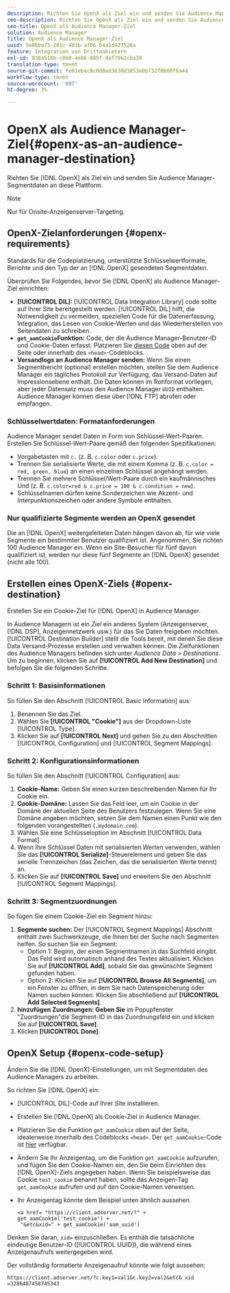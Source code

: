 ```yaml
---
description: Richten Sie OpenX als Ziel ein und senden Sie Audience Manager-Segmentdaten an diese Plattform.
seo-description: Richten Sie OpenX als Ziel ein und senden Sie Audience Manager-Segmentdaten an diese Plattform.
seo-title: OpenX als Audience Manager-Ziel
solution: Audience Manager
title: OpenX als Audience Manager-Ziel
uuid: 5e86ba73-281c-403b-af06-64a1d427526a
feature: Integration von Drittanbietern
exl-id: 938a518b-c8b0-4e86-885f-daf79b2cba38
translation-type: tm+mt
source-git-commit: fe01ebac8c0d0ad3630d3853e0bf32f0b00f6a44
workflow-type: tm+mt
source-wordcount: '697'
ht-degree: 3%

---
```


# OpenX als Audience Manager-Ziel{#openx-as-an-audience-manager-destination}

Richten Sie [!DNL OpenX] als Ziel ein und senden Sie Audience Manager-Segmentdaten an diese Plattform.

>[!NOTE]
>
>Nur für Onsite-Anzeigenserver-Targeting.

## OpenX-Zielanforderungen {#openx-requirements}

Standards für die Codeplatzierung, unterstützte Schlüsselwertformate, Berichte und den Typ der an [!DNL OpenX] gesendeten Segmentdaten.

<!-- aam-openx-requirements.xml -->

Überprüfen Sie Folgendes, bevor Sie [!DNL OpenX] als Audience Manager-Ziel einrichten:

* **[!UICONTROL DIL]:** [!UICONTROL Data Integration Library] code sollte auf Ihrer Site bereitgestellt werden. [!UICONTROL DIL] hilft, die Notwendigkeit zu vermeiden, speziellen Code für die Datenerfassung, Integration, das Lesen von Cookie-Werten und das Wiederherstellen von Seitendaten zu schreiben.
* **`get_aamCookie`Funktion:** Code, der die Audience Manager-Benutzer-ID und Cookie-Daten erfasst. Platzieren Sie [diesen Code](../../features/destinations/get-aam-cookie-code.md) oben auf der Seite oder innerhalb des `<head>`-Codeblocks.
* **Versandlogs an Audience Manager senden:** Wenn Sie einen Segmentbericht (optional) erstellen möchten, stellen Sie dem Audience Manager ein tägliches Protokoll zur Verfügung, das Versand-Daten auf Impressionsebene enthält. Die Daten können im Rohformat vorliegen, aber jeder Datensatz muss den Audience Manager `UUID` enthalten. Audience Manager können diese über [!DNL FTP] abrufen oder empfangen.

### Schlüsselwertdaten: Formatanforderungen

Audience Manager sendet Daten in Form von Schlüssel-Wert-Paaren. Erstellen Sie Schlüssel-Wert-Paare gemäß den folgenden Spezifikationen:

* Vorgabetasten mit `c.` (z. B. `c.color` oder `c.price`).
* Trennen Sie serialisierte Werte, die mit einem Komma (z. B. `c.color = red, green, blue`) an einen einzelnen Schlüssel angehängt werden.
* Trennen Sie mehrere Schlüssel/Wert-Paare durch ein kaufmännisches Und (z. B. `c.color=red & c.price = 100 & c.condition = new`).
* Schlüsselnamen dürfen keine Sonderzeichen wie Akzent- und Interpunktionszeichen oder andere Symbole enthalten.

### Nur qualifizierte Segmente werden an OpenX gesendet

Die an [!DNL OpenX] weitergeleiteten Daten hängen davon ab, für wie viele Segmente ein bestimmter Benutzer qualifiziert ist. Angenommen, Sie richten 100 Audience Manager ein. Wenn ein Site-Besucher für fünf davon qualifiziert ist, werden nur diese fünf Segmente an [!DNL OpenX] gesendet (nicht alle 100).

## Erstellen eines OpenX-Ziels {#openx-destination}

Erstellen Sie ein Cookie-Ziel für [!DNL OpenX] in Audience Manager.

<!-- aam-openx-destination.xml -->

In Audience Managern ist ein *Ziel* ein anderes System (Anzeigenserver, [!DNL DSP], Anzeigennetzwerk usw.) für das Sie Daten freigeben möchten. [!UICONTROL Destination Builder] stellt die Tools bereit, mit denen Sie diese Data Versand-Prozesse erstellen und verwalten können. Die Zielfunktionen des Audience Managers befinden sich unter *Audience Data > Destinations*. Um zu beginnen, klicken Sie auf **[!UICONTROL Add New Destination]** und befolgen Sie die folgenden Schritte.

### Schritt 1: Basisinformationen

So füllen Sie den Abschnitt [!UICONTROL Basic Information] aus:

1. Benennen Sie das Ziel.
1. Wählen Sie **[!UICONTROL "Cookie"]** aus der Dropdown-Liste [!UICONTROL Type].
1. Klicken Sie auf **[!UICONTROL Next]** und gehen Sie zu den Abschnitten [!UICONTROL Configuration] und [!UICONTROL Segment Mappings].

### Schritt 2: Konfigurationsinformationen

So füllen Sie den Abschnitt [!UICONTROL Configuration] aus:

1. **Cookie-Name:** Geben Sie einen kurzen beschreibenden Namen für Ihr Cookie ein.
1. **Cookie-Domäne:** Lassen Sie das Feld leer, um ein Cookie in der Domäne der aktuellen Seite des Benutzers festzulegen. Wenn Sie eine Domäne angeben möchten, setzen Sie dem Namen einen Punkt wie den folgenden vorangestellten (`.mydomain.com`).
1. Wählen Sie eine Schlüsseloption im Abschnitt [!UICONTROL Data Format].
1. Wenn Ihre Schlüssel Daten mit serialisierten Werten verwenden, wählen Sie das **[!UICONTROL Serialize]**-Steuerelement und geben Sie das serielle Trennzeichen (das Zeichen, das die serialisierten Werte trennt) an.
1. Klicken Sie auf **[!UICONTROL Save]** und erweitern Sie den Abschnitt [!UICONTROL Segment Mappings].

### Schritt 3: Segmentzuordnungen

So fügen Sie einem Cookie-Ziel ein Segment hinzu:

1. **Segmente suchen:** Der  [!UICONTROL Segment Mappings] Abschnitt enthält zwei Suchwerkzeuge, die Ihnen bei der Suche nach Segmenten helfen. So suchen Sie ein Segment:
   * Option 1: Beginn, der einen Segmentnamen in das Suchfeld eingibt. Das Feld wird automatisch anhand des Textes aktualisiert. Klicken Sie auf **[!UICONTROL Add]**, sobald Sie das gewünschte Segment gefunden haben.
   * Option 2: Klicken Sie auf **[!UICONTROL Browse All Segments]**, um ein Fenster zu öffnen, in dem Sie nach Datenspeicherung oder Namen suchen können. Klicken Sie abschließend auf **[!UICONTROL Add Selected Segments]**.
1. **hinzufügen Zuordnungen: Geben Sie** im Popupfenster &quot;Zuordnungen&quot;die Segment-ID in das Zuordnungsfeld ein und klicken Sie auf  **[!UICONTROL Save]**.
1. Klicken **[!UICONTROL Done]**.

## OpenX Setup {#openx-code-setup}

Ändern Sie die [!DNL OpenX]-Einstellungen, um mit Segmentdaten des Audience Managers zu arbeiten.

<!-- aam-openx-code.xml -->

So richten Sie [!DNL OpenX] ein:

* [!UICONTROL DIL]-Code auf Ihrer Site installieren.
* Erstellen Sie [!DNL OpenX] als Cookie-Ziel in Audience Manager.
* Platzieren Sie die Funktion `get_aamCookie` oben auf der Seite, idealerweise innerhalb des Codeblocks `<head>`. Der `get_aamCookie`-Code ist [hier](../../features/destinations/get-aam-cookie-code.md) verfügbar.
* Ändern Sie Ihr Anzeigentag, um die Funktion `get_aamCookie` aufzurufen, und fügen Sie den Cookie-Namen ein, den Sie beim Einrichten des [!DNL OpenX]-Ziels angegeben haben. Wenn Sie beispielsweise das Cookie `test_cookie` benannt haben, sollte das Anzeigen-Tag `get_aamCookie` aufrufen und auf den Cookie-Namen verweisen.
* Ihr Anzeigentag könnte dem Beispiel unten ähnlich aussehen.

   ```
   <a href= "https://client.adserver.net/?" + get_aamCookie('test_cookie') +
    "&etc&xid=" + get_aamCookie('aam_uuid')
   ```

Denken Sie daran, `xid=` einzuschließen. Es enthält die tatsächliche eindeutige Benutzer-ID ([!UICONTROL UUID]), die während eines Anzeigenaufrufs weitergegeben wird.

Der vollständig formatierte Anzeigenaufruf könnte wie folgt aussehen:

```
https://client.adserver.net/?c.key1=val1&c.key2=val2&etc& xid =3286487458745343
```
